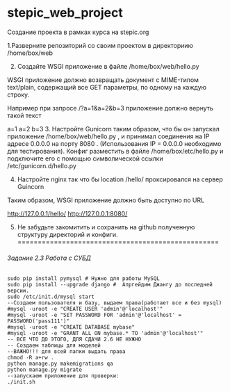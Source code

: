 # stepic_web_project
Создание проекта в рамках курса на stepic.org

1.Разверните репозиторий со своим проектом в директориию /home/box/web

2. Создайте WSGI приложение в файле /home/box/web/hello.py

WSGI приложение должно возвращать документ с MIME-типом text/plain, содержащий все GET параметры, по одному на каждую строку.

Например при запросе  /?a=1&a=2&b=3 приложение должно вернуть такой текст

a=1
a=2
b=3
3. Настройте Gunicorn таким образом, что бы он запускал приложение  /home/box/web/hello.py , и принимал соединения на IP адресе 0.0.0.0 на порту 8080 .  (Использования IP = 0.0.0.0 необходимо для тестирования). Конфиг разместить в файле /home/box/etc/hello.py и подключите его с помощью символической ссылки /etc/gunicorn.d/hello.py

4. Настройте nginx так что бы location /hello/ проксировался на cервер Guincorn

Таким образом, WSGI приложение должно быть доступно по URL

http://127.0.0.1/hello/
http://127.0.0.1:8080/

5. Не забудьте закомитить и сохранить на github полученную структуру директорий и конфиги.
==================================================
###### Задание 2.3 Работа с СУБД
```git clone https://github.com/...  #--последние изменения в ветке home, переходим туда и фетчим
sudo pip install pymysql # Нужно для работы MySQL
sudo pip install --upgrade django #  ﻿﻿Апргейдим Джангу до последней версии.
sudo /etc/init.d/mysql start
--Создаем пользователя и базу, выдаем права(работает все и без mysql)
#mysql -uroot -e "CREATE USER 'admin'@'localhost'"
#mysql -uroot -e "SET PASSWORD FOR 'admin'@'localhost' = PASSWORD('pass111')"
#mysql -uroot -e "CREATE DATABASE mybase"
#mysql -uroot -e "GRANT ALL ON mybase.* TO 'admin'@'localhost'"
-- ВСЕ ЧТО ДО ЭТОГО, ДЛЯ СДАЧИ 2.6 НЕ НУЖНО
-- Создаем таблицы для моделей
--ВАЖНО!!! для всей папки выдать права 
chmod -R a+rw .
python manage.py makemigrations qa
python manage.py migrate
--запускаем приложение для проверки:
./init.sh
